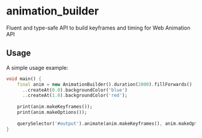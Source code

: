 # animation_builder

Fluent and type-safe API to build keyframes and timing for Web Animation API

## Usage

A simple usage example:

```dart
void main() {
    final anim = new AnimationBuilder().duration(2000).fillForwards()
      ..createAt(0.0).backgroundColor('blue')
      ..createAt(1.0).backgroundColor('red');
    
    print(anim.makeKeyframes());
    print(anim.makeOptions());
    
    querySelector('#output').animate(anim.makeKeyframes(), anim.makeOptions());
}
```
